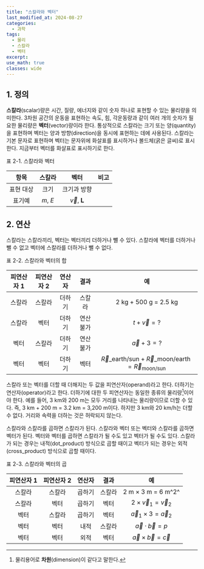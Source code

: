 ```yaml
---
title: "스칼라와 벡터"
last_modified_at: 2024-08-27
categories:
  - 과학
tags:
  - 물리
  - 스칼라
  - 벡터
excerpt: 
use_math: true
classes: wide
---
```


## 1. 정의

**스칼라**(scalar)량은 시간, 질량, 에너지와 같이 숫자 하나로 표현할 수 있는 물리량을 의미한다. 3차원 공간의 운동을 표현하는 속도, 힘, 각운동량과 같이 여러 개의 숫자가 필요한 물리량은 **벡터**(vector)량이라 한다. 통상적으로 스칼라는 크기 또는 양(quantity)을 표현하며 벡터는 양과 방향(direction)을 동시에 표현하는 데에 사용된다. 스칼라는 기본 문자로 표현하며 벡터는 문자위에 화살표를 표시하거나 볼드체(굵은 글씨)로 표시한다. 지금부터 벡터를 화살표로 표시하기로 한다.


표 2-1. 스칼라와 벡터

|항목|스칼라|벡터|비고|
|:-:|:-:|:-:|:-:|
|표현 대상|크기|크기과 방향||
|표기예|$m$, $E$|$\vec{v}$, $\textbf{L}$||


## 2. 연산

스칼라는 스칼라끼리, 벡터는 벡터끼리 더하거나 뺄 수 있다. 스칼라에 벡터를 더하거나 뺄 수 없고 벡터에 스칼라를 더하거나 뺄 수 없다.

표 2-2. 스칼라와 벡터의 합

|피연산자 1|피연산자 2|연산자|결과|예|
|:-:|:-:|:-:|:-:|:-:|
|스칼라|스칼라|더하기|스칼라|2 kg + 500 g = 2.5 kg|
|스칼라|벡터|더하기|연산불가|$t + \vec{v} = ?$|
|벡터|스칼라|더하기|연산불가|$\vec{a} + 3 = ?$|
|벡터|벡터|더하기|벡터|$\vec{R}\_{\text{earth/sun}} + \vec{R}\_{\text{moon/earth}} = \vec{R}_{\text{moon/sun}}$|

스칼라 또는 벡터를 더할 때 더해지는 두 값을 피연산자(operand)라고 한다. 더하기는 연산자(operator)라고 한다. 더하기에 대한 두 피연산자는 동일한 종류의 물리량[^1]이어야 한다. 예를 들어, 3 km와 200 m는 모두 거리를 나타내는 물리량이므로 더할 수 있다. 즉, 3 km + 200 m = 3.2 km = 3,200 m이다. 하지만 3 km와 20 km/h는 더할 수 없다. 거리와 속력을 더하는 것은 허락되지 않는다.

[^1]: 물리용어로 **차원**(dimension)이 같다고 말한다.

스칼라와 스칼라를 곱하면 스칼라가 된다. 스칼라와 벡터 또는 벡터와 스칼라를 곱하면 벡터가 된다. 벡터와 벡터를 곱하면 스칼라가 될 수도 있고 벡터가 될 수도 있다. 스칼라가 되는 경우는 내적(dot_product) 방식으로 곱할 때이고 벡터가 되는 경우는 외적(cross_product) 방식으로 곱할 때이다.

표 2-3. 스칼라와 벡터의 곱

|피연산자 1|피연산자 2|연산자|결과|예|
|:-:|:-:|:-:|:-:|:-:|
|스칼라|스칼라|곱하기|스칼라|2 m $\times$ 3 m = 6 m^2^|
|스칼라|벡터|곱하기|벡터|$2\times\vec{v}_1 = \vec{v}_2$|
|벡터|스칼라|곱하기|벡터|$\vec{a}_1\times 3 = \vec{a}_2$|
|벡터|벡터|내적|스칼라|$\vec{a}\cdot \vec{b} = p$|
|벡터|벡터|외적|벡터|$\vec{a}\times\vec{b} = \vec{c}$|

